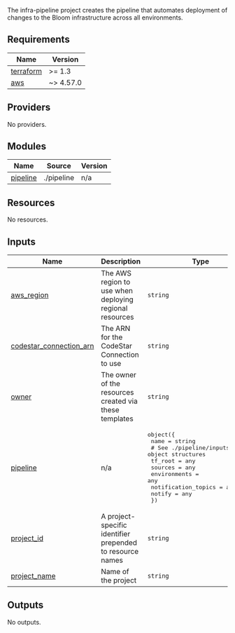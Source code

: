 The infra-pipeline project creates the pipeline that automates deployment of changes to the Bloom infrastructure across all environments.

<!-- Do not edit below this line! -->
<!-- BEGIN_TF_DOCS -->

## Requirements

| Name                                                                     | Version   |
| ------------------------------------------------------------------------ | --------- |
| <a name="requirement_terraform"></a> [terraform](#requirement_terraform) | >= 1.3    |
| <a name="requirement_aws"></a> [aws](#requirement_aws)                   | ~> 4.57.0 |

## Providers

No providers.

## Modules

| Name                                                        | Source     | Version |
| ----------------------------------------------------------- | ---------- | ------- |
| <a name="module_pipeline"></a> [pipeline](#module_pipeline) | ./pipeline | n/a     |

## Resources

No resources.

## Inputs

| Name                                                                                                   | Description                                               | Type                                                                                                                                                                                                        | Default | Required |
| ------------------------------------------------------------------------------------------------------ | --------------------------------------------------------- | ----------------------------------------------------------------------------------------------------------------------------------------------------------------------------------------------------------- | ------- | :------: |
| <a name="input_aws_region"></a> [aws_region](#input_aws_region)                                        | The AWS region to use when deploying regional resources   | `string`                                                                                                                                                                                                    | n/a     |   yes    |
| <a name="input_codestar_connection_arn"></a> [codestar_connection_arn](#input_codestar_connection_arn) | The ARN for the CodeStar Connection to use                | `string`                                                                                                                                                                                                    | n/a     |   yes    |
| <a name="input_owner"></a> [owner](#input_owner)                                                       | The owner of the resources created via these templates    | `string`                                                                                                                                                                                                    | n/a     |   yes    |
| <a name="input_pipeline"></a> [pipeline](#input_pipeline)                                              | n/a                                                       | <pre>object({<br> name = string<br> # See ./pipeline/inputs.tf for object structures<br> tf_root = any<br> sources = any<br> environments = any<br> notification_topics = any<br> notify = any<br> })</pre> | n/a     |   yes    |
| <a name="input_project_id"></a> [project_id](#input_project_id)                                        | A project-specific identifier prepended to resource names | `string`                                                                                                                                                                                                    | n/a     |   yes    |
| <a name="input_project_name"></a> [project_name](#input_project_name)                                  | Name of the project                                       | `string`                                                                                                                                                                                                    | n/a     |   yes    |

## Outputs

No outputs.

<!-- END_TF_DOCS -->
